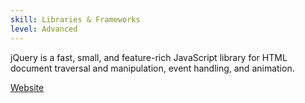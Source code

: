 ```yaml
---
skill: Libraries & Frameworks
level: Advanced
---
```


jQuery is a fast, small, and feature-rich JavaScript library for HTML document traversal and manipulation, event handling, and animation.

[Website](https://jquery.com/)
